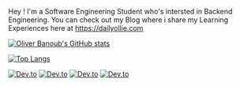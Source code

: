 Hey ! I'm a Software Engineering Student who's intersted in Backend Engineering. You can check out my Blog where i share my Learning Experiences here at https://dailyollie.com

[![Oliver Banoub's GitHub stats](https://github-readme-stats.vercel.app/api?username=OliFady)](https://github.com/OliFady/github-readme-stats)

[![Top Langs](https://github-readme-stats.vercel.app/api/top-langs/?username=OliFady)](https://github.com/OliFady/github-readme-stats)

[![Dev.to](https://github-readme-stats.vercel.app/api/pin/?username=OliFady&repo=LeetCode-75-Blind-Questions-in-Java)](https://github.com/OliFady/LeetCode-75-Blind-Questions-in-Java)
[![Dev.to](https://github-readme-stats.vercel.app/api/pin/?username=OliFady&repo=Safezone)](https://github.com/OliFady/Safezone)
[![Dev.to](https://github-readme-stats.vercel.app/api/pin/?username=OliFady&repo=Real-Time-Chat)](https://github.com/OliFady/Real-Time-Chat)
[![Dev.to](https://github-readme-stats.vercel.app/api/pin/?username=OliFady&repo=BethanysPieShop)](https://github.com/OliFady/BethanysPieShop)
